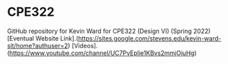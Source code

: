 # CPE322
GitHub repository for Kevin Ward for CPE322 (Design VI) (Spring 2022)
[Eventual Website Link].(https://sites.google.com/stevens.edu/kevin-ward-sit/home?authuser=2)
[Videos].(https://www.youtube.com/channel/UC7PvEplie1KBvs2mmjOjuHg)
